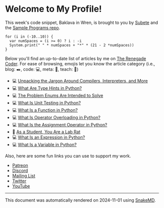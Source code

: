 # Welcome to My Profile!

This week's code snippet, Baklava in Wren, is brought to you by [Subete](https://subete.jeremygrifski.com/en/latest/) and the [Sample Programs repo](https://sampleprograms.io/).

```Wren
for (i in (-10..10)) {
  var numSpaces = (i >= 0) ? i : -i
  System.print(" " * numSpaces + "*" * (21 - 2 *numSpaces))
}
```

Below you'll find an up-to-date list of articles by me on [The Renegade Coder](https://therenegadecoder.com). For ease of browsing, emojis let you know the article category (i.e., blog: :black_nib:, code: :computer:, meta: :thought_balloon:, teach: :apple:)

- :computer: [Unpacking the Jargon Around Compilers, Interpreters, and More](https://therenegadecoder.com/code/unpacking-the-jargon-around-compilers-interpreters-and-more/)
- :computer: [What Are Type Hints in Python?](https://therenegadecoder.com/code/what-are-type-hints-in-python/)
- :computer: [The Problem Enums Are Intended to Solve](https://therenegadecoder.com/code/the-problem-enums-are-intended-to-solve/)
- :computer: [What Is Unit Testing in Python?](https://therenegadecoder.com/code/what-is-unit-testing-in-python/)
- :computer: [What Is a Function in Python?](https://therenegadecoder.com/code/what-is-a-function-in-python/)
- :computer: [What Is Operator Overloading in Python?](https://therenegadecoder.com/code/what-is-operator-overloading-in-python/)
- :computer: [What Is the Assignment Operator in Python?](https://therenegadecoder.com/code/what-is-the-assignment-operator-in-python/)
- :apple: [As a Student, You Are a Lab Rat](https://therenegadecoder.com/teach/as-a-student-you-are-a-lab-rat/)
- :computer: [What Is an Expression in Python?](https://therenegadecoder.com/code/what-is-an-expression-in-python/)
- :computer: [What Is a Variable in Python?](https://therenegadecoder.com/code/what-is-a-variable-in-python/)

Also, here are some fun links you can use to support my work.

- [Patreon](https://www.patreon.com/TheRenegadeCoder)
- [Discord](https://discord.gg/Jhmtj7Z)
- [Mailing List](https://therenegadecoder.com/about/newsletter)
- [Twitter](https://twitter.com/RenegadeCoder94)
- [YouTube](https://www.youtube.com/channel/UCpyoVwOqYRlSAEUPEn7P9hw)

***

This document was automatically rendered on 2024-11-01 using [SnakeMD](https://www.snakemd.io).